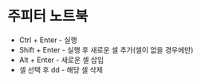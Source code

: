 # 주피터 노트북
- Ctrl + Enter - 실행
- Shift + Enter - 실행 후 새로운 셀 추가(셀이 없을 경우에만)
- Alt + Enter - 새로운 셀 삽입
- 셀 선택 후 dd - 해당 셀 삭제